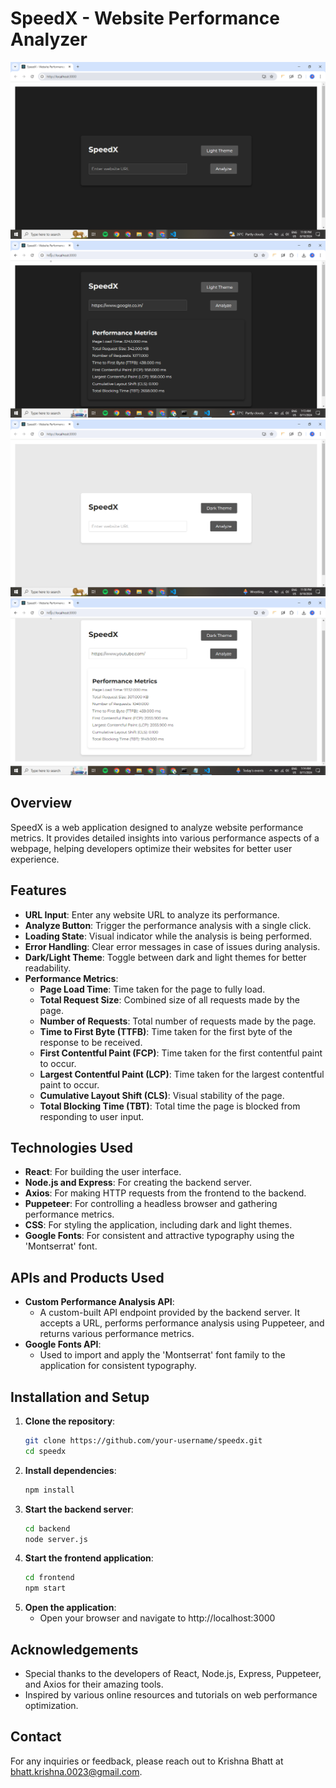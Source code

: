 # SpeedX - Website Performance Analyzer

![SpeedX](./frontend/dark_speedx.png)![SpeedX](./frontend/darkop_speedx.png)![SpeedX](./frontend/light_speedx.png)![SpeedX](./frontend/lightop_speedx.png)

## Overview

SpeedX is a web application designed to analyze website performance metrics. It provides detailed insights into various performance aspects of a webpage, helping developers optimize their websites for better user experience.

## Features

- **URL Input**: Enter any website URL to analyze its performance.
- **Analyze Button**: Trigger the performance analysis with a single click.
- **Loading State**: Visual indicator while the analysis is being performed.
- **Error Handling**: Clear error messages in case of issues during analysis.
- **Dark/Light Theme**: Toggle between dark and light themes for better readability.
- **Performance Metrics**:
  - **Page Load Time**: Time taken for the page to fully load.
  - **Total Request Size**: Combined size of all requests made by the page.
  - **Number of Requests**: Total number of requests made by the page.
  - **Time to First Byte (TTFB)**: Time taken for the first byte of the response to be received.
  - **First Contentful Paint (FCP)**: Time taken for the first contentful paint to occur.
  - **Largest Contentful Paint (LCP)**: Time taken for the largest contentful paint to occur.
  - **Cumulative Layout Shift (CLS)**: Visual stability of the page.
  - **Total Blocking Time (TBT)**: Total time the page is blocked from responding to user input.

## Technologies Used

- **React**: For building the user interface.
- **Node.js and Express**: For creating the backend server.
- **Axios**: For making HTTP requests from the frontend to the backend.
- **Puppeteer**: For controlling a headless browser and gathering performance metrics.
- **CSS**: For styling the application, including dark and light themes.
- **Google Fonts**: For consistent and attractive typography using the 'Montserrat' font.

## APIs and Products Used

- **Custom Performance Analysis API**:
  - A custom-built API endpoint provided by the backend server. It accepts a URL, performs performance analysis using Puppeteer, and returns various performance metrics.
- **Google Fonts API**:
  - Used to import and apply the 'Montserrat' font family to the application for consistent typography.

## Installation and Setup

1. **Clone the repository**:
   ```sh
   git clone https://github.com/your-username/speedx.git
   cd speedx
   ```
2. **Install dependencies**:
   ```sh
   npm install
   ```
3. **Start the backend server**:
   ```sh
   cd backend
   node server.js
   ```
4. **Start the frontend application**:
   ```sh
   cd frontend
   npm start
   ```
5. **Open the application**:
   - Open your browser and navigate to http://localhost:3000

## Acknowledgements

- Special thanks to the developers of React, Node.js, Express, Puppeteer, and Axios for their amazing tools.
- Inspired by various online resources and tutorials on web performance optimization.

## Contact

For any inquiries or feedback, please reach out to Krishna Bhatt at bhatt.krishna.0023@gmail.com.
